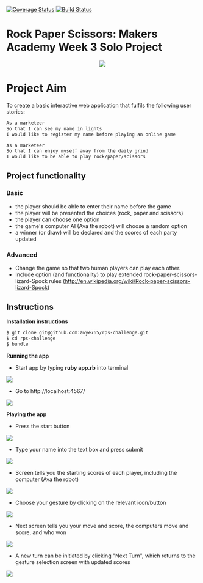 [![Coverage Status](https://coveralls.io/repos/github/awye765/rps-challenge/badge.svg?branch=master)](https://coveralls.io/github/awye765/rps-challenge?branch=master) [![Build Status](https://travis-ci.org/awye765/rps-challenge.svg?branch=master)](https://travis-ci.org/awye765/rps-challenge)

<h1>Rock Paper Scissors: Makers Academy Week 3 Solo Project</h1>

<p align="center">
  <img src="http://i.imgur.com/qbHME84.png">
</p>

<h1>Project Aim</h1>

To create a basic interactive web application that fulfils the following user stories:

```sh
As a marketeer
So that I can see my name in lights
I would like to register my name before playing an online game

As a marketeer
So that I can enjoy myself away from the daily grind
I would like to be able to play rock/paper/scissors
```

<h2>Project functionality</h2>

<h3>Basic</h3>

- the player should be able to enter their name before the game
- the player will be presented the choices (rock, paper and scissors)
- the player can choose one option
- the game's computer AI (Ava the robot) will choose a random option
- a winner (or draw) will be declared and the scores of each party updated

<h3>Advanced</h3>

- Change the game so that two human players can play each other.
- Include option (and functionality) to play extended rock-paper-scissors-lizard-Spock rules (http://en.wikipedia.org/wiki/Rock-paper-scissors-lizard-Spock)

<h2>Instructions</h2>

**Installation instructions**
```sh
$ git clone git@github.com:awye765/rps-challenge.git
$ cd rps-challenge
$ bundle
```

**Running the app**

* Start app by typing **ruby app.rb** into terminal

<img src="rubyapp.png">

* Go to http://localhost:4567/

<img src="localhost.png">

**Playing the app**

* Press the start button

<img src="start.png">

* Type your name into the text box and press submit

<img src="start.png">

* Screen tells you the starting scores of each player, including the computer (Ava the robot)

<img src="choose.png">

* Choose your gesture by clicking on the relevant icon/button

<img src="choose.png">

* Next screen tells you your move and score, the computers move and score, and who won

<img src="results.png">

* A new turn can be initiated by clicking "Next Turn", which returns to the gesture selection screen with updated scores

<img src="nextturn.png">
